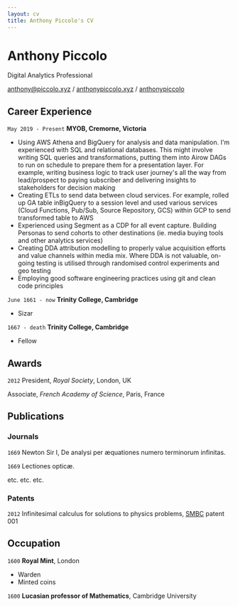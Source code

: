 ```yaml
---
layout: cv
title: Anthony Piccolo's CV
---
```

# Anthony Piccolo
Digital Analytics Professional

<div id="webaddress">
<i class="fas fa-at"></i> <a href="anthony@piccolo.xyz">anthony@piccolo.xyz</a> /
<i class="fas fa-globe-americas"></i> <a href="https://anthonypiccolo.xyz" target="_blank">anthonypiccolo.xyz</a> /
<i class="fab fa-github-alt"></i> <a href="https://github.com/anthonypiccolo" target="_blank">anthonypiccolo</a>
</div>

## Career Experience

`May 2019 - Present`
__MYOB, Cremorne, Victoria__

- Using AWS Athena and BigQuery for analysis and data manipulation. I'm experienced with SQL and relational databases. This might involve writing SQL queries and transformations, putting them into Airow DAGs to run on schedule to prepare them for a presentation layer.
For example, writing business logic to track user journey's all the way from lead/prospect to paying subscriber and delivering insights to stakeholders for decision making
- Creating ETLs to send data between cloud services. For example, rolled up GA table inBigQuery to a session level and used various services (Cloud Functions, Pub/Sub, Source Repository, GCS) within GCP to send transformed table to AWS
- Experienced using Segment as a CDP for all event capture. Building Personas to send cohorts to other destinations (ie. media buying tools and other analytics services)
- Creating DDA attribution modelling to properly value acquisition efforts and value channels
within media mix. Where DDA is not valuable, on-going testing is utilised through randomised control experiments and geo testing
- Employing good software engineering practices using git and clean code principles

`June 1661 - now`
__Trinity College, Cambridge__

- Sizar

`1667 - death`
__Trinity College, Cambridge__

- Fellow



## Awards

`2012`
President, *Royal Society*, London, UK

Associate, *French Academy of Science*, Paris, France



## Publications

<!-- A list is also available [online](http://scholar.google.co.uk/citations?user=LTOTl0YAAAAJ) -->

### Journals

`1669`
Newton Sir I, De analysi per æquationes numero terminorum infinitas. 

`1669`
Lectiones opticæ.

etc. etc. etc.

### Patents

`2012`
Infinitesimal calculus for solutions to physics problems, [SMBC](http://www.techdirt.com/articles/20121011/09312820678/if-patents-had-been-around-time-newton.shtml) patent 001


## Occupation

`1600`
__Royal Mint__, London

- Warden
- Minted coins

`1600`
__Lucasian professor of Mathematics__, Cambridge University



<!-- ### Footer

Last updated: May 2013 -->



